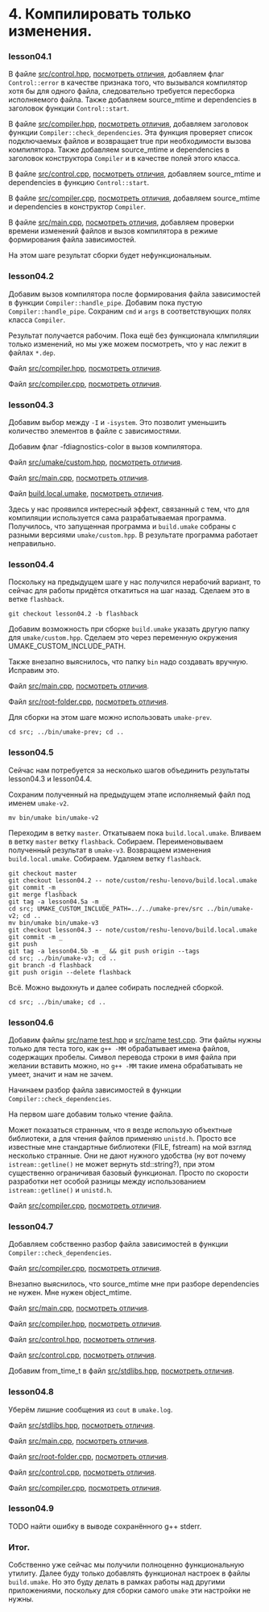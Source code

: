 # 4. Компилировать только изменения.

### lesson04.1

В файле [src/control.hpp](/../lesson04.1/src/control.hpp), [посмотреть отличия](/../../compare/c041..c041a), добавляем флаг `Control::error` в качестве признака того, что вызывался компилятор хотя бы для одного файла, следовательно требуется пересборка исполняемого файла. Также добавляем source_mtime и dependencies в заголовок функции `Control::start`.

В файле [src/compiler.hpp](/../lesson04.1/src/compiler.hpp), [посмотреть отличия](/../../compare/c041a..c041b), добавляем заголовок функции `Compiler::check_dependencies`. Эта функция проверяет список подключаемых файлов и возвращает true при необходимости вызова компилятора. Также добавляем source_mtime и dependencies в заголовок конструктора `Compiler` и в качестве полей этого класса.

В файле [src/control.cpp](/../lesson04.1/src/control.cpp), [посмотреть отличия](/../../compare/c041b..c041c), добавляем source_mtime и dependencies в функцию `Control::start`.

В файле [src/compiler.cpp](/../lesson04.1/src/compiler.cpp), [посмотреть отличия](/../../compare/c041c..c041d), добавляем source_mtime и dependencies в конструктор `Compiler`.

В файле [src/main.cpp](/../lesson04.1/src/main.cpp), [посмотреть отличия](/../../compare/c041d..c041e), добавляем проверки времени изменений файлов и вызов компилятора в режиме формирования файла зависимостей.

На этом шаге результат сборки будет нефункциональным.

### lesson04.2

Добавим вызов компилятора после формирования файла зависимостей в функции `Compiler::handle_pipe`. Добавим пока пустую `Compiler::handle_pipe`. Сохраним `cmd` и `args` в соответствующих полях класса `Compiler`.

Результат получается рабочим. Пока ещё без функционала клмпиляции только изменений, но мы уже можем посмотреть, что у нас лежит в файлах `*.dep`.

Файл [src/compiler.hpp](/../lesson04.2/src/compiler.hpp), [посмотреть отличия](/../../compare/c042..c042a).

Файл [src/compiler.cpp](/../lesson04.2/src/compiler.cpp), [посмотреть отличия](/../../compare/c042a..c042b).

### lesson04.3

Добавим выбор между `-I` и `-isystem`. Это позволит уменьшить количество элементов в файле с зависимостями.

Добавим флаг -fdiagnostics-color в вызов компилятора.

Файл [src/umake/custom.hpp](/../lesson04.3/src/umake/custom.hpp), [посмотреть отличия](/../../compare/c043..c043a).

Файл [src/main.cpp](/../lesson04.3/src/main.cpp), [посмотреть отличия](/../../compare/c043a..c043b).

Файл [build.local.umake](/../lesson04.3/note/custom/reshu-lenovo/build.local.umake), [посмотреть отличия](/../../compare/c043b..c043c).

Здесь у нас проявился интересный эффект, связанный с тем, что для компиляции используется сама разрабатываемая программа. Получилось, что запущенная программа и `build.umake` собраны с разными версиями `umake/custom.hpp`. В результате программа работает неправильно.

### lesson04.4

Поскольку на предыдущем шаге у нас получился нерабочий вариант, то сейчас для работы придётся откатиться на шаг назад. Сделаем это в ветке `flashback`.
```
git checkout lesson04.2 -b flashback
```

Добавим возможность при сборке `build.umake` указать другую папку для `umake/custom.hpp`. Сделаем это через переменную окружения UMAKE_CUSTOM_INCLUDE_PATH.

Также внезапно выяснилось, что папку `bin` надо создавать вручную. Исправим это.

Файл [src/main.cpp](/../lesson04.4/src/main.cpp), [посмотреть отличия](/../../compare/c044..c044a).

Файл [src/root-folder.cpp](/../lesson04.4/src/root-folder.cpp), [посмотреть отличия](/../../compare/c044a..c044b).

Для сборки на этом шаге можно использовать `umake-prev`.
```
cd src; ../bin/umake-prev; cd ..
```

### lesson04.5

Сейчас нам потребуется за несколько шагов объединить результаты lesson04.3 и lesson04.4.

Сохраним полученный на предыдущем этапе исполняемый файл под именем `umake-v2`.
```
mv bin/umake bin/umake-v2
```

Переходим в ветку `master`. Откатываем пока `build.local.umake`. Вливаем в ветку `master` ветку `flashback`. Собираем. Переименовываем полученный результат в `umake-v3`. Возвращаем изменения `build.local.umake`. Собираем. Удаляем ветку `flashback`.
```
git checkout master
git checkout lesson04.2 -- note/custom/reshu-lenovo/build.local.umake
git commit -m _
git merge flashback
git tag -a lesson04.5a -m _
cd src; UMAKE_CUSTOM_INCLUDE_PATH=../../umake-prev/src ../bin/umake-v2; cd ..
mv bin/umake bin/umake-v3
git checkout lesson04.3 -- note/custom/reshu-lenovo/build.local.umake
git commit -m _
git push
git tag -a lesson04.5b -m _ && git push origin --tags
cd src; ../bin/umake-v3; cd ..
git branch -d flashback
git push origin --delete flashback
```

Всё. Можно выдохнуть и далее собирать последней сборкой.
```
cd src; ../bin/umake; cd ..
```

### lesson04.6

Добавим файлы [src/name test.hpp](/../lesson04.6/src/name%20test.hpp) и [src/name test.cpp](/../lesson04.6/src/name%20test.cpp). Эти файлы нужны только для теста того, как `g++ -MM` обрабатывает имена файлов, содержащих пробелы. Символ перевода строки в имя файла при желании вставить можно, но `g++ -MM` такие имена обрабатывать не умеет, значит и нам не зачем.

Начинаем разбор файла зависимостей в функции `Compiler::check_dependencies`.

На первом шаге добавим только чтение файла.

Может показаться странным, что я везде использую объектные библиотеки, а для чтения файлов применяю `unistd.h`. Просто все известные мне стандартные библиотеки (FILE, fstream) на мой взгляд несколько странные. Они не дают нужного удобства (ну вот почему `istream::getline()` не может вернуть std::string?), при этом существенно ограничивая базовый функционал. Просто по скорости разработки нет особой разницы между использованием `istream::getline()` и `unistd.h`.

Файл [src/compiler.cpp](/../lesson04.6/src/compiler.cpp), [посмотреть отличия](/../../compare/c046..c046a).


### lesson04.7

Добавляем собственно разбор файла зависимостей в функции `Compiler::check_dependencies`.

Файл [src/compiler.cpp](/../lesson04.7/src/compiler.cpp), [посмотреть отличия](/../../compare/c047..c047a).

Внезапно выяснилось, что source_mtime мне при разборе dependencies не нужен. Мне нужен object_mtime.

Файл [src/main.cpp](/../lesson04.7/src/main.cpp), [посмотреть отличия](/../../compare/c047a..c047b).

Файл [src/compiler.hpp](/../lesson04.7/src/compiler.hpp), [посмотреть отличия](/../../compare/c047b..c047c).

Файл [src/control.hpp](/../lesson04.7/src/control.hpp), [посмотреть отличия](/../../compare/c047c..c047d).

Файл [src/control.cpp](/../lesson04.7/src/control.cpp), [посмотреть отличия](/../../compare/c047d..c047f).

Добавим from_time_t в файл [src/stdlibs.hpp](/../lesson04.7/src/stdlibs.hpp), [посмотреть отличия](/../../compare/c047f..c047g).


### lesson04.8

Уберём лишние сообщения из `cout` в `umake.log`.

Файл [src/stdlibs.hpp](/../lesson04.8/src/stdlibs.hpp), [посмотреть отличия](/../../compare/c048..c048a).

Файл [src/main.cpp](/../lesson04.8/src/main.cpp), [посмотреть отличия](/../../compare/c048a..c048b).

Файл [src/root-folder.cpp](/../lesson04.8/src/root-folder.cpp), [посмотреть отличия](/../../compare/c048b..c048c).

Файл [src/control.cpp](/../lesson04.8/src/control.cpp), [посмотреть отличия](/../../compare/c048c..c048d).

Файл [src/compiler.cpp](/../lesson04.8/src/compiler.cpp), [посмотреть отличия](/../../compare/c048d..c048e).


### lesson04.9

TODO найти ошибку в выводе сохранённого g++ stderr.


### Итог.

Собственно уже сейчас мы получили полноценно функциональную утилиту. Далее буду только добавлять функционал настроек в файлы `build.umake`. Но это буду делать в рамках работы над другими приложениями, поскольку для сборки самого `umake` эти настройки не нужны.
